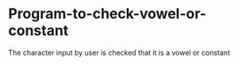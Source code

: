 # Program-to-check-vowel-or-constant
The character input by user is checked that it is a vowel or constant

